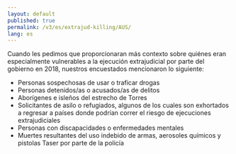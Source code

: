 ```yaml
---
layout: default
published: true
permalink: /v3/es/extrajud-killing/AUS/
lang: es
---
```


Cuando les pedimos que proporcionaran más contexto sobre quiénes eran especialmente vulnerables a la ejecución extrajudicial por parte del gobierno en 2018, nuestros encuestados mencionaron lo siguiente:
- Personas sospechosas de usar o traficar drogas
- Personas detenidos/as o acusados/as de delitos  
- Aborígenes e isleños del estrecho de Torres
- Solicitantes de asilo o refugiados, algunos de los cuales son exhortados a regresar a países donde podrían correr el riesgo de ejecuciones extrajudiciales
- Personas con discapacidades o enfermedades mentales
- Muertes resultantes del uso indebido de armas, aerosoles químicos y pistolas Taser por parte de la policía

